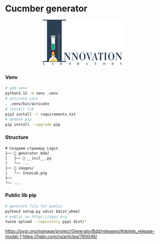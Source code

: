 # Cucmber generator

<div align="center"><img src="https://github.com/DemonDis/bdd_generator/blob/main/images/InnoLab.png" height="150" alt="Innovation lab"></div>

### Venv
```bash
# add venv
python3.12 -m venv .venv
# activate venv
. .venv/bin/activate
# install lib
pip3 install -r requirements.txt
# update pip
pip install --upgrade pip
```

### Structure
```
# Создаем страницу Login
├── 📁 generator_bdd/
|   ├── 🐍 __init__.py
|   └── ...  
├── 📁 images/
|   └── InnoLab.png
├──  
└── ...   
```

### Public lib pip
```bash
# generate file for public
python3 setup.py sdist bdist_wheel
# public on https://pypi.org
twine upload --repository pypi dist/*
```

 https://pypi.org/manage/project/GeneratorBdd/releases/#delete_release-modal-1
 https://habr.com/ru/articles/760046/